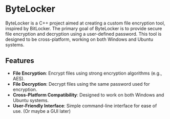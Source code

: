 # ByteLocker

ByteLocker is a C++ project aimed at creating a custom file encryption tool, inspired by BitLocker. The primary goal of ByteLocker is to provide secure file encryption and decryption using a user-defined password. This tool is designed to be cross-platform, working on both Windows and Ubuntu systems.

## Features

- **File Encryption**: Encrypt files using strong encryption algorithms (e.g., AES).
- **File Decryption**: Decrypt files using the same password used for encryption.
- **Cross-Platform Compatibility**: Designed to work on both Windows and Ubuntu systems.
- **User-Friendly Interface**: Simple command-line interface for ease of use. (Or maybe a GUI later)

<!-- Home project for a file/folder locker for Windows. @2024.05.14 21:23 -->